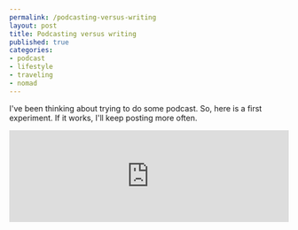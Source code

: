 ```yaml
---
permalink: /podcasting-versus-writing
layout: post
title: Podcasting versus writing
published: true
categories:
- podcast
- lifestyle
- traveling
- nomad
---
```

I've been thinking about trying to do some podcast. So, here is a first experiment. If it works, I'll keep posting more often.

<iframe width="100%" height="166" scrolling="no" frameborder="no" src="https://w.soundcloud.com/player/?url=http%3A%2F%2Fapi.soundcloud.com%2Ftracks%2F92984767"></iframe>
